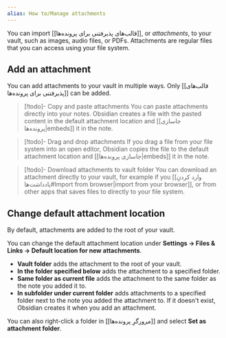 ```yaml
---
alias: How to/Manage attachments
---
```


You can import [[قالب‌های پذیرفتنی برای پرونده‌ها]], or _attachments_, to your vault, such as images, audio files, or PDFs. Attachments are regular files that you can access using your file system.

## Add an attachment

You can add attachments to your vault in multiple ways. Only [[قالب‌های پذیرفتنی برای پرونده‌ها]] can be added.

> [!todo]- Copy and paste attachments
> You can paste attachments directly into your notes. Obsidian creates a file with the pasted content in the default attachment location and [[جاسازی پرونده‌ها|embeds]] it in the note.

> [!todo]- Drag and drop attachments
> If you drag a file from your file system into an open editor, Obsidian copies the file to the default attachment location and [[جاسازی پرونده‌ها|embeds]] it in the note.

 > [!todo]- Download attachments to vault folder
 > You can download an attachment directly to your vault, for example if you  [[وارد کردنِ یادداشت‌ها#Import from browser|import from your browser]], or from other apps that saves files to directly to your file system.

## Change default attachment location

By default, attachments are added to the root of your vault.

You can change the default attachment location under **Settings → Files & Links → Default location for new attachments**.

- **Vault folder** adds the attachment to the root of your vault.
- **In the folder specified below** adds the attachment to a specified folder.
- **Same folder as current file** adds the attachment to the same folder as the note you added it to.
- **In subfolder under current folder** adds attachments to a specified folder next to the note you added the attachment to. If it doesn't exist, Obsidian creates it when you add an attachment.

You can also right-click a folder in [[مرورگرِ پرونده‌ها]] and select **Set as attachment folder**.
